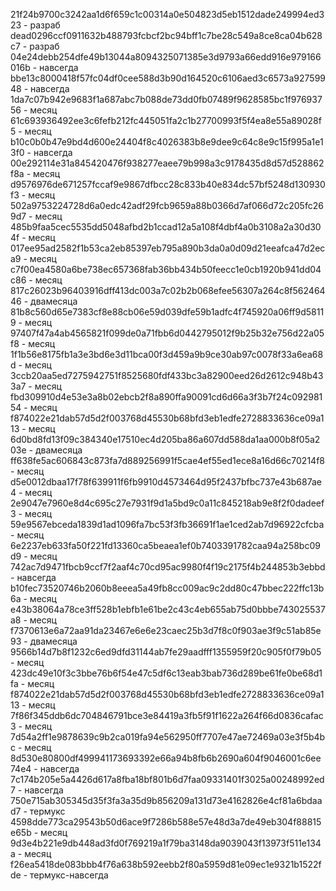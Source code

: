 21f24b9700c3242aa1d6f659c1c00314a0e504823d5eb1512dade249994ed323 - разраб
dead0296ccf0911632b488793fcbcf2bc94bff1c7be28c549a8ce8ca04b628c7 - разраб
04e24debb254dfe49b13044a8094325071385e3d9793a66edd916e979166016b - навсегда
bbe13c8000418f57fc04df0cee588d3b90d164520c6106aed3c6573a92759948 - навсегда
1da7c07b942e9683f1a687abc7b088de73dd0fb07489f9628585bc1f97693756 - месяц
61c693936492ee3c6fefb212fc445051fa2c1b27700993f5f4ea8e55a89028f5 - месяц
b10c0b0b47e9bd4d600e24404f8c4026383b8e9dee9c64c8e9c15f995a1e13f0 - навсегда
00e292114e31a845420476f938277eaee79b998a3c9178435d8d57d528862f8a - месяц
d9576976de671257fccaf9e9867dfbcc28c833b40e834dc57bf5248d130930f3 - месяц
502a9753224728d6a0edc42adf29fcb9659a88b0366d7af066d72c205fc269d7 - месяц
485b9faa5cec5535dd5048afbd2b1ccad12a5a108f4dbf4a0b3108a2a30d304f - месяц
017ee95ad2582f1b53ca2eb85397eb795a890b3da0a0d09d21eeafca47d2eca9 - месяц
c7f00ea4580a6be738ec657368fab36bb434b50feecc1e0cb1920b941dd04c86 - месяц
817c26023b96403916dff413dc003a7c02b2b068efee56307a264c8f56246446 - двамесяца
81b8c560d65e7383cf8e88cb06e59d039dfe59b1adfc4f745920a06ff9d58119 - месяц
97407f47a4ab4565821f099de0a71fbb6d0442795012f9b25b32e756d22a05f8 - месяц
1f1b56e8175fb1a3e3bd6e3d11bca00f3d459a9b9ce30ab97c0078f33a6ea68d - месяц
3ccb20aa5ed7275942751f8525680fdf433bc3a82900eed26d2612c948b433a7 - месяц
fbd309910d4e53e3a8b02ebcb2f8a890ffa90091cd6d66a3f3b7f24c09298154 - месяц
f874022e21dab57d5d2f003768d45530b68bfd3eb1edfe2728833636ce09a113 - месяц
6d0bd8fd13f09c384340e17510ec4d205ba86a607dd588da1aa000b8f05a203e - двамесяца
ff638fe5ac606843c873fa7d889256991f5cae4ef55ed1ece8a16d66c70214f8 - месяц
d5e0012dbaa17f78f639911f6fb9910d4573464d95f2437bfbc737e43b687ae4 - месяц
2e9047e7960e8d4c695c27e7931f9d1a5bd9c0a11c845218ab9e8f2f0dadeef3 - месяц
59e9567ebceda1839d1ad1096fa7bc53f3fb36691f1ae1ced2ab7d96922cfcba - месяц
6e2237eb633fa50f221fd13360ca5beaea1ef0b7403391782caa94a258bc09d9 - месяц
742ac7d9471fbcb9ccf7f2aaf4c70cd95ac9980f4f19c2175f4b244853b3ebbd - навсегда
b10fec73520746b2060b8eeea5a49fb8cc009ac9c2dd80c47bbec222ffc13b6a - месяц
e43b38064a78ce3ff528b1ebfb1e61be2c43c4eb655ab75d0bbbe743025537a8 - месяц
f7370613e6a72aa91da23467e6e6e23caec25b3d7f8c0f903ae3f9c51ab85e93 - двамесяца
9566b14d7b8f1232c6ed9dfd31144ab7fe29aadfff1355959f20c905f0f79b05 - месяц
423dc49e10f3c3bbe76b6f54e47c5df6c13eab3bab736d289be61fe0be68d1fa - месяц
f874022e21dab57d5d2f003768d45530b68bfd3eb1edfe2728833636ce09a113 - месяц
7f86f345ddb6dc704846791bce3e84419a3fb5f91f1622a264f66d0836cafac3 - месяц
7d54a2ff1e9878639c9b2ca019fa94e562950ff7707e47ae72469a03e3f5b4bc - месяц
8d530e80800df499941173693392e66a94b8fb6b2690a604f9046001c6ee74e4 - навсегда
7c174b205e5a4426d617a8fba18bf801b6d7faa09331401f3025a00248992ed7 - навсегда
750e715ab305345d35f3fa3a35d9b856209a131d73e4162826e4cf81a6bdaad7 - термукс
4598dde773ca29543b50d6ace9f7286b588e57e48d3a7de49eb304f88815e65b - месяц
9d3e4b221e9db448ad3fd0f769219a1f79ba3148da9039043f13973f511e134a - месяц
f26ea5418de083bbb4f76a638b592eebb2f80a5959d81e09ec1e9321b1522fde - термукс-навсегда
